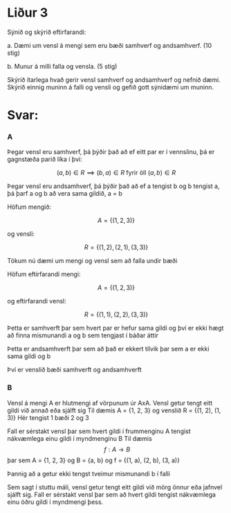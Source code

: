 # Liður 3

Sýnið og skýrið eftirfarandi:

a. Dæmi um vensl á mengi sem eru bæði samhverf og andsamhverf. (10 stig)

b. Munur á milli falla og vensla. (5 stig)

Skýrið ítarlega hvað gerir vensl samhverf og andsamhverf og nefnið dæmi. Skýrið einnig muninn á falli og vensli og gefið gott sýnidæmi um muninn.

# Svar:

### A

Þegar vensl eru samhverf, þá þýðir það að ef eitt par er í vennslinu, þá er gagnstæða parið líka í því:

 $$(a, b) \in R \implies (b, a) \in R \text{ fyrir öll } (a, b) \in R$$

Þegar vensl eru andsamhverf, þá þýðir það að ef a tengist b og b tengist a, þá þarf a og b að vera sama gildið, a = b

 Höfum mengið:
 
 $$A = \{(1, 2, 3)\}$$ 
 
 og vensli:
 
 $$R = \{(1, 2), (2, 1), (3, 3)\}$$

 Tökum nú dæmi um mengi og vensl sem að falla undir bæði

 Höfum eftirfarandi mengi:

 $$A = \{(1, 2, 3)\}$$

 og eftirfarandi vensl:

 $$R = \{(1, 1), (2, 2), (3, 3)\}$$

 Þetta er samhverft þar sem hvert par er hefur sama gildi og því er ekki hægt að finna mismunandi a og b sem tengjast í báðar áttir

Þetta er andsamhverft þar sem að það er ekkert tilvik þar sem a er ekki sama gildi og b

 Því er venslið bæði samhverft og andsamhverft

 ### B

Vensl á mengi A er hlutmengi af vörpunum úr AxA. Vensl getur tengt eitt gildi við annað eða sjálft sig
Til dæmis A = \{1, 2, 3\} og venslið R = {(1, 2), (1, 3)}
Hér tengist 1 bæði 2 og 3

Fall er sérstakt vensl þar sem hvert gildi í frummenginu A tengist nákvæmlega einu gildi í myndmenginu B
Til dæmis $$\ f: A \to B$$ þar sem A = {1, 2, 3} og B = {a, b} og f = {(1, a), (2, b), (3, a)}

Þannig að a getur ekki tengst tveimur mismunandi b í falli

Sem sagt í stuttu máli, vensl getur tengt eitt gildi við mörg önnur eða jafnvel sjálft sig. Fall er sérstakt vensl þar sem að hvert gildi tengist nákvæmlega einu öðru gildi í myndmengi þess.
